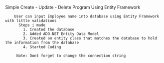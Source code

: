 Simple Create - Update - Delete Program
      Using Entity Framework
      
        User can input Employee name into database using Entity Framework with little validations
          Steps i made
            1. Created the database
            2. Added ADO.NET Entity Data Model
            3. Created an entity class that matches the database to hold the information from the database
            4. Started Coding
            
         Note: Dont forget to change the connection string
